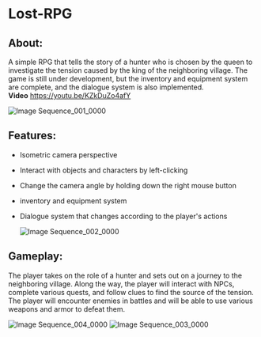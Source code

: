 # Lost-RPG

## About:

A simple RPG that tells the story of a hunter who is chosen by the queen to investigate the tension caused by the king of the neighboring village. The game is still under development, but the inventory and equipment system are complete, and the dialogue system is also implemented.</br>
**Video** https://youtu.be/KZkDuZo4afY

![Image Sequence_001_0000](https://github.com/Lucid-Karma/Lost-RPG/assets/88732917/48a38d91-ada4-45cf-8c8b-140d4d26711c)

## Features:

- Isometric camera perspective
- Interact with objects and characters by left-clicking
- Change the camera angle by holding down the right mouse button
- inventory and equipment system
- Dialogue system that changes according to the player's actions

  ![Image Sequence_002_0000](https://github.com/Lucid-Karma/Lost-RPG/assets/88732917/c91180ec-0a4f-4c58-8779-9a64ed672b57)

## Gameplay:

The player takes on the role of a hunter and sets out on a journey to the neighboring village. Along the way, the player will interact with NPCs, complete various quests, and follow clues to find the source of the tension. The player will encounter enemies in battles and will be able to use various weapons and armor to defeat them.

![Image Sequence_004_0000](https://github.com/Lucid-Karma/Lost-RPG/assets/88732917/53ef6861-8d11-44a1-a0b6-e7db0151d086)
![Image Sequence_003_0000](https://github.com/Lucid-Karma/Lost-RPG/assets/88732917/9105e534-3eda-4ced-962f-703e804c6911)

